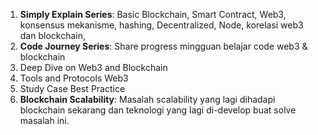 1. **Simply Explain Series**: Basic Blockchain, Smart Contract, Web3, konsensus mekanisme, hashing, Decentralized, Node, korelasi web3 dan blockchain, 
2. **Code Journey Series**: Share progress mingguan belajar code web3 & blockchain
3. Deep Dive on Web3 and Blockchain
4. Tools and Protocols Web3
5. Study Case Best Practice
6. **Blockchain Scalability**: Masalah scalability yang lagi dihadapi blockchain sekarang dan teknologi yang lagi di-develop buat solve masalah ini.